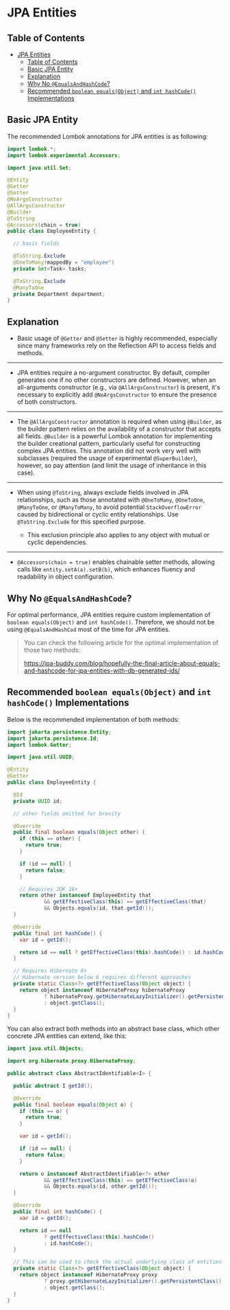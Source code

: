 # JPA Entities

## Table of Contents

<!-- TOC -->
* [JPA Entities](#jpa-entities)
  * [Table of Contents](#table-of-contents)
  * [Basic JPA Entity](#basic-jpa-entity)
  * [Explanation](#explanation)
  * [Why No `@EqualsAndHashCode`?](#why-no-equalsandhashcode)
  * [Recommended `boolean equals(Object)` and `int hashCode()` Implementations](#recommended-boolean-equalsobject-and-int-hashcode-implementations)
<!-- TOC -->

## Basic JPA Entity

The recommended Lombok annotations for JPA entities is as following:

```java
import lombok.*;
import lombok.experimental.Accessors;

import java.util.Set;

@Entity
@Getter
@Setter
@NoArgsConstructor
@AllArgsConstructor
@Builder
@ToString
@Accessors(chain = true)
public class EmployeeEntity {

  // basic fields

  @ToString.Exclude
  @OneToMany(mappedBy = "employee")
  private Set<Task> tasks;

  @ToString.Exclude
  @ManyToOne
  private Department department;
}
```

## Explanation

* Basic usage of `@Getter` and `@Setter` is highly recommended, especially since many frameworks rely on the Reflection
  API to access fields and methods.

---

* JPA entities require a no-argument constructor. By default, compiler generates one if no other constructors are
  defined. However, when an all-arguments constructor (e.g., via `@AllArgsConstructor`) is present, it's necessary to
  explicitly add `@NoArgsConstructor` to ensure the presence of both constructors.

---

* The `@AllArgsConstructor` annotation is required when using `@Builder`, as the builder pattern relies on the
  availability of a constructor that accepts all fields. `@Builder` is a powerful Lombok annotation for implementing the
  builder creational pattern, particularly useful for constructing complex JPA entities. This annotation did not work
  very well with subclasses (required the usage of experimental `@SuperBuilder`), however, so pay attention (and limit 
  the usage of inheritance in this case).

---

* When using `@ToString`, always exclude fields involved in JPA relationships, such as those annotated with
  `@OneToMany`, `@OneToOne`, `@ManyToOne`, or `@ManyToMany`, to avoid potential `StackOverflowError` caused by
  bidirectional or cyclic entity relationships. Use `@ToString.Exclude` for this specified purpose.

    * This exclusion principle also applies to any object with mutual or cyclic dependencies.

---

* `@Accessors(chain = true)` enables chainable setter methods, allowing calls like `entity.setA(a).setB(b)`, which
  enhances fluency and readability in object configuration.

## Why No `@EqualsAndHashCode`?

For optimal performance, JPA entities require custom implementation of `boolean equals(Object)` and `int hashCode()`.
Therefore, we should not be using `@EqualsAndHashCod` most of the time for JPA entities.

> You can check the following article for the optimal implementation of those two methods:
>
> https://jpa-buddy.com/blog/hopefully-the-final-article-about-equals-and-hashcode-for-jpa-entities-with-db-generated-ids/

## Recommended `boolean equals(Object)` and `int hashCode()` Implementations

Below is the recommended implementation of both methods:

```java
import jakarta.persistence.Entity;
import jakarta.persistence.Id;
import lombok.Getter;

import java.util.UUID;

@Entity
@Getter
public class EmployeeEntity {

  @Id
  private UUID id;

  // other fields omitted for brevity

  @Override
  public final boolean equals(Object other) {
    if (this == other) {
      return true;
    }

    if (id == null) {
      return false;
    }

    // Requires JDK 16+
    return other instanceof EmployeeEntity that
            && getEffectiveClass(this) == getEffectiveClass(that)
            && Objects.equals(id, that.getId());
  }

  @Override
  public final int hashCode() {
    var id = getId();

    return id == null ? getEffectiveClass(this).hashCode() : id.hashCode();
  }

  // Requires Hibernate 6+
  // Hibernate version below 6 requires different approaches
  private static Class<?> getEffectiveClass(Object object) {
    return object instanceof HibernateProxy hibernateProxy
            ? hibernateProxy.getHibernateLazyInitializer().getPersistentClass()
            : object.getClass();
  }
}

```

You can also extract both methods into an abstract base class, which other concrete JPA entities can extend, like this:

```java
import java.util.Objects;

import org.hibernate.proxy.HibernateProxy;

public abstract class AbstractIdentifiable<I> {

  public abstract I getId();

  @Override
  public final boolean equals(Object o) {
    if (this == o) {
      return true;
    }

    var id = getId();

    if (id == null) {
      return false;
    }

    return o instanceof AbstractIdentifiable<?> other
            && getEffectiveClass(this) == getEffectiveClass(o)
            && Objects.equals(id, other.getId());
  }

  @Override
  public final int hashCode() {
    var id = getId();

    return id == null
            ? getEffectiveClass(this).hashCode()
            : id.hashCode();
  }

  // This can be used to check the actual underlying class of entities
  private static Class<?> getEffectiveClass(Object object) {
    return object instanceof HibernateProxy proxy
            ? proxy.getHibernateLazyInitializer().getPersistentClass()
            : object.getClass();
  }
}
```